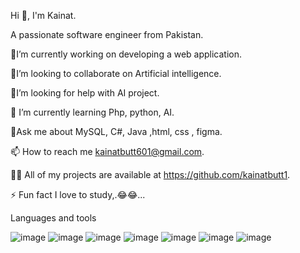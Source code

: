 
Hi 👋, I'm Kainat.

A passionate software engineer from Pakistan.

🔭I’m currently working on developing a web application.

👯I’m looking to collaborate on Artificial intelligence.

 🤝I’m looking for help with AI project.

🌱 I’m currently learning Php, python, AI.

💬Ask me about MySQL, C#, Java ,html, css , figma.


📫 How to reach me kainatbutt601@gmail.com.

👨‍💻 All of my projects are available at https://github.com/kainatbutt1.

⚡ Fun fact I love to study,.😂😂...



Languages and tools


![image](https://github.com/kainatbutt1/kainatbutt1/assets/161036607/11682005-2335-4611-bbbc-32776d567284)
![image](https://github.com/kainatbutt1/kainatbutt1/assets/161036607/d8c774b2-eb96-4ed8-bfa9-a550adf40dcc)
![image](https://github.com/kainatbutt1/kainatbutt1/assets/161036607/0ccdc4d5-d596-47ae-998c-69ec6bfbcebf)
![image](https://github.com/kainatbutt1/kainatbutt1/assets/161036607/02dda581-3267-458f-838b-bcea9328d747)
![image](https://github.com/kainatbutt1/kainatbutt1/assets/161036607/174d025d-9ffe-4d04-a82c-1a534e3ed65b)
![image](https://github.com/kainatbutt1/kainatbutt1/assets/161036607/a3291999-3f24-4dba-8c62-e5ffe0129ceb)
![image](https://github.com/kainatbutt1/kainatbutt1/assets/161036607/aa34f4ab-bafc-4d3a-8286-096e77d70ea4)




